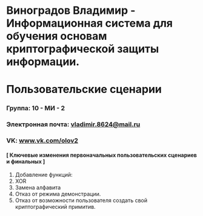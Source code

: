 Виноградов Владимир - Информационная система для обучения основам криптографической защиты информации.
==================================
Пользовательские сценарии
==================================

### Группа: 10 - МИ - 2

### Электронная почта: vladimir.8624@mail.ru

### VK: www.vk.com/olov2

#### [ Ключевые изменения первоначальных пользовательских сценариев и финальных ]

1. Добавление функций:
  1. XOR
  2. Замена алфавита
2. Отказ от режима демонстрации.
3. Отказ от возможности пользователя создать свой криптографический примитив.
